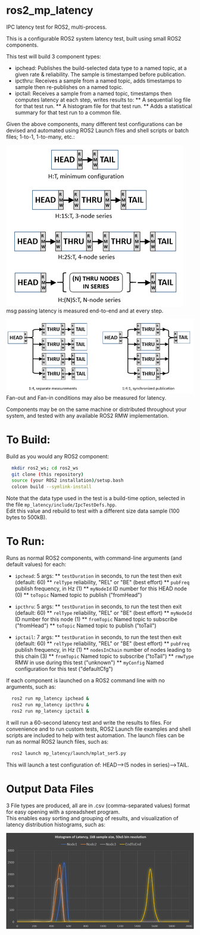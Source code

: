 # ros2_mp_latency
IPC latency test for ROS2, multi-process.

This is a configurable ROS2 system latency test, built using small ROS2 components.  

This test will build 3 component types:
 * ipchead: Publishes the build-selected data type to a named topic, at a given rate & reliability.  The sample is timestamped before publication.
 * ipcthru: Receives a sample from a named topic, adds timestamps to sample then re-publishes on a named topic.
 * ipctail: Receives a sample from a named topic, timestamps then computes latency at each step, writes results to:
 ** A sequential log file for that test run.
 ** A histogram file for that test run.
 ** Adds a statistical summary for that test run to a common file.

Given the above components, many different test configurations can be devised and automated using ROS2 Launch files and shell scripts or batch files; 1-to-1, 1-to-many, etc.:

![In-series test configurations](test_serial_ros2.png)  
msg passing latency is measured end-to-end and at every step.

![Parallel test configurations](test_parallel_ros2.png)
Fan-out and Fan-in conditions may also be measured for latency.  
  
Components may be on the same machine or distributed throughout your system, and tested with any available ROS2 RMW implementation.  

# To Build:
Build as you would any ROS2 component:
```bash
  mkdir ros2_ws; cd ros2_ws
  git clone (this repository)
  source (your ROS2 installation)/setup.bash
  colcon build --symlink-install
```
Note that the data type used in the test is a build-time option, selected in the file `mp_latency/include/IpcTestDefs.hpp`.  
Edit this value and rebuild to test with a different size data sample (100 bytes to 500kB).

# To Run:
Runs as normal ROS2 components, with command-line arguments (and default values) for each:
 * `ipchead`: 5 args:
 ** `testDuration` in seconds, to run the test then exit (default: 60)
 ** `relType` reliability, "REL" or "BE" (best effort)
 ** `pubFreq` publish frequency, in Hz (1)
 ** `myNodeId` ID number for this HEAD node (0)
 ** `toTopic` Named topic to publish ("fromHead")

 * `ipcthru`: 5 args:
 ** `testDuration` in seconds, to run the test then exit (default: 60)
 ** `relType` reliability, "REL" or "BE" (best effort)
 ** `myNodeId` ID number for this node (1)
 ** `fromTopic` Named topic to subscribe ("fromHead")
 ** `toTopic` Named topic to publish ("toTail")

 * `ipctail`: 7 args:
 ** `testDuration` in seconds, to run the test then exit (default: 60)
 ** `relType` reliability, "REL" or "BE" (best effort)
 ** `pubFreq` publish frequency, in Hz (1)
 ** `nodesInChain` number of nodes leading to this chain (3)
 ** `fromTopic` Named topic to subscribe ("toTail")
 ** `rmwType` RMW in use during this test ("unknown")
 ** `myConfig` Named configuration for this test ("defaultCfg")

If each component is launched on a ROS2 command line with no arguments, such as:  
```bash
  ros2 run mp_latency ipchead &
  ros2 run mp_latency ipcthru &
  ros2 run mp_latency ipctail &
```
it will run a 60-second latency test and write the results to files.
For convenience and to run custom tests, ROS2 Launch file examples and shell scripts are included to help with test automation.  The launch files can be run as normal ROS2 launch files, such as:  
```bash
  ros2 launch mp_latency/launch/mplat_ser5.py
```
This will launch a test configuration of: HEAD-->(5 nodes in series)-->TAIL.

# Output Data Files
3 File types are produced, all are in .csv (comma-separated values) format for easy opening with a spreadsheet program.  
This enables easy sorting and grouping of results, and visualization of latency distribution histograms, such as:  

![Latency Histogram](ros2_histo_3node_1kb.png)

